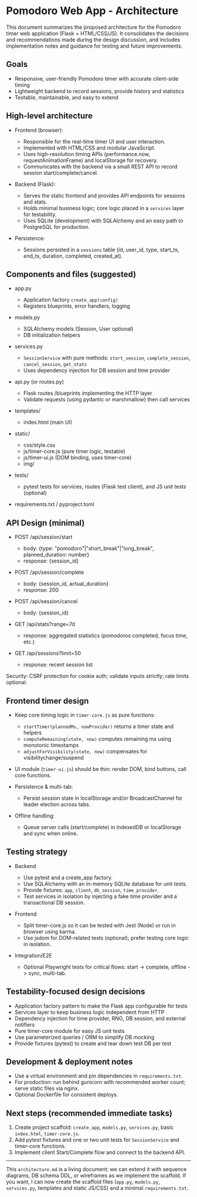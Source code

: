 # Pomodoro Web App - Architecture

This document summarizes the proposed architecture for the Pomodoro timer web application (Flask + HTML/CSS/JS). It consolidates the decisions and recommendations made during the design discussion, and includes implementation notes and guidance for testing and future improvements.

## Goals
- Responsive, user-friendly Pomodoro timer with accurate client-side timing
- Lightweight backend to record sessions, provide history and statistics
- Testable, maintainable, and easy to extend

## High-level architecture

- Frontend (browser):
  - Responsible for the real-time timer UI and user interaction.
  - Implemented with HTML/CSS and modular JavaScript.
  - Uses high-resolution timing APIs (performance.now, requestAnimationFrame) and localStorage for recovery.
  - Communicates with the backend via a small REST API to record session start/complete/cancel.

- Backend (Flask):
  - Serves the static frontend and provides API endpoints for sessions and stats.
  - Holds minimal business logic; core logic placed in a `services` layer for testability.
  - Uses SQLite (development) with SQLAlchemy and an easy path to PostgreSQL for production.

- Persistence:
  - Sessions persisted in a `sessions` table (id, user_id, type, start_ts, end_ts, duration, completed, created_at).

## Components and files (suggested)

- app.py
  - Application factory `create_app(config)`
  - Registers blueprints, error handlers, logging

- models.py
  - SQLAlchemy models (Session, User optional)
  - DB initialization helpers

- services.py
  - `SessionService` with pure methods: `start_session`, `complete_session`, `cancel_session`, `get_stats`
  - Uses dependency injection for DB session and time provider

- api.py (or routes.py)
  - Flask routes /blueprints implementing the HTTP layer
  - Validate requests (using pydantic or marshmallow) then call services

- templates/
  - index.html (main UI)

- static/
  - css/style.css
  - js/timer-core.js (pure timer logic, testable)
  - js/timer-ui.js (DOM binding, uses timer-core)
  - img/

- tests/
  - pytest tests for services, routes (Flask test client), and JS unit tests (optional)

- requirements.txt / pyproject.toml

## API Design (minimal)

- POST /api/session/start
  - body: {type: "pomodoro"|"short_break"|"long_break", planned_duration: number}
  - response: {session_id}

- POST /api/session/complete
  - body: {session_id, actual_duration}
  - response: 200

- POST /api/session/cancel
  - body: {session_id}

- GET /api/stats?range=7d
  - response: aggregated statistics (pomodoros completed, focus time, etc.)

- GET /api/sessions?limit=50
  - response: recent session list

Security: CSRF protection for cookie auth; validate inputs strictly; rate limits optional.

## Frontend timer design

- Keep core timing logic in `timer-core.js` as pure functions:
  - `startTimer(plannedMs, nowProvider)` returns a timer state and helpers
  - `computeRemaining(state, now)` computes remaining ms using monotonic timestamps
  - `adjustForVisibility(state, now)` compensates for visibilitychange/suspend

- UI module (`timer-ui.js`) should be thin: render DOM, bind buttons, call core functions.

- Persistence & multi-tab:
  - Persist session state in localStorage and/or BroadcastChannel for leader election across tabs.

- Offline handling:
  - Queue server calls (start/complete) in IndexedDB or localStorage and sync when online.

## Testing strategy

- Backend
  - Use pytest and a create_app factory.
  - Use SQLAlchemy with an in-memory SQLite database for unit tests.
  - Provide fixtures: `app`, `client`, `db_session`, `time_provider`.
  - Test services in isolation by injecting a fake time provider and a transactional DB session.

- Frontend
  - Split timer-core.js so it can be tested with Jest (Node) or run in browser using karma.
  - Use jsdom for DOM-related tests (optional); prefer testing core logic in isolation.

- Integration/E2E
  - Optional Playwright tests for critical flows: start -> complete, offline -> sync, multi-tab.

## Testability-focused design decisions

- Application factory pattern to make the Flask app configurable for tests
- Services layer to keep business logic independent from HTTP
- Dependency injection for time provider, RNG, DB session, and external notifiers
- Pure timer-core module for easy JS unit tests
- Use parameterized queries / ORM to simplify DB mocking
- Provide fixtures (pytest) to create and tear down test DB per test

## Development & deployment notes

- Use a virtual environment and pin dependencies in `requirements.txt`.
- For production: run behind gunicorn with recommended worker count; serve static files via nginx.
- Optional Dockerfile for consistent deploys.

## Next steps (recommended immediate tasks)

1. Create project scaffold: `create_app`, `models.py`, `services.py`, basic `index.html`, `timer-core.js`.
2. Add pytest fixtures and one or two unit tests for `SessionService` and timer-core functions.
3. Implement client Start/Complete flow and connect to the backend API.

---

This `architecture.md` is a living document: we can extend it with sequence diagrams, DB schema DDL, or wireframes as we implement the scaffold. If you want, I can now create the scaffold files (`app.py`, `models.py`, `services.py`, templates and static JS/CSS) and a minimal `requirements.txt`.
